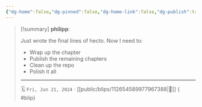 ```yaml
---
{"dg-home":false,"dg-pinned":false,"dg-home-link":false,"dg-publish":true,"type":"blip","disabled rules":["yaml-title","yaml-title-alias","file-name-heading"],"title":"philipp on mastodon @ 2024-06-21","created-date":"2024-06-21T12:23:45","id":112654589977967400,"updated-date":"2025-05-02T08:50:44","dg-path":"blips/112654589977967388.md","permalink":"/blips/112654589977967388/","dgPassFrontmatter":true}
---
```


> [!summary] **philipp**:
>
> Just wrote the final lines of hecto. Now I need to:
> - Wrap up the chapter
> - Publish the remaining chapters
> - Clean up the repo
> - Polish it all
> - - -
>
> 🗓️ `Fri, Jun 21, 2024` · [[public/blips/112654589977967388\|🔗]]
{ #blip}

